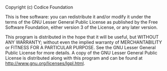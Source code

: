 Copyright (c) Codice Foundation

This is free software: you can redistribute it and/or modify it under the terms of the GNU Lesser General Public License as published by the Free Software Foundation, either version 3 of the License, or any later version.

This program is distributed in the hope that it will be useful, but WITHOUT ANY WARRANTY; without even the implied warranty of MERCHANTABILITY or FITNESS FOR A PARTICULAR PURPOSE. See the GNU Lesser General Public License for more details. A copy of the GNU Lesser General Public License is distributed along with this program and can be found at http://www.gnu.org/licenses/lgpl.html.
